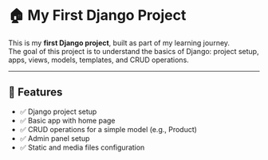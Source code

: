 # 🏠 My First Django Project

This is my **first Django project**, built as part of my learning journey.  
The goal of this project is to understand the basics of Django: project setup, apps, views, models, templates, and CRUD operations.

---

## 🚀 Features
- ✅ Django project setup
- ✅ Basic app with home page
- ✅ CRUD operations for a simple model (e.g., Product)
- ✅ Admin panel setup
- ✅ Static and media files configuration


